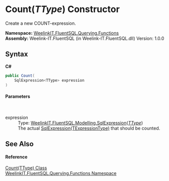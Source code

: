 # Count(*TType*) Constructor 
 

Create a new COUNT-expression.

**Namespace:**&nbsp;<a href="6b99a131-e31e-85f7-077f-e177553e0606">WeelinkIT.FluentSQL.Querying.Functions</a><br />**Assembly:**&nbsp;Weelink-IT.FluentSQL (in Weelink-IT.FluentSQL.dll) Version: 1.0.0

## Syntax

**C#**<br />
``` C#
public Count(
	SqlExpression<TType> expression
)
```


#### Parameters
&nbsp;<dl><dt>expression</dt><dd>Type: <a href="6d3bd1b1-9588-4b2a-b617-fde5eea88b0a">WeelinkIT.FluentSQL.Modelling.SqlExpression</a>(<a href="5bdd7b8a-9575-2e0e-5bc4-ad05d284d209">*TType*</a>)<br />The actual <a href="6d3bd1b1-9588-4b2a-b617-fde5eea88b0a">SqlExpression(TExpressionType)</a> that should be counted.</dd></dl>

## See Also


#### Reference
<a href="5bdd7b8a-9575-2e0e-5bc4-ad05d284d209">Count(TType) Class</a><br /><a href="6b99a131-e31e-85f7-077f-e177553e0606">WeelinkIT.FluentSQL.Querying.Functions Namespace</a><br />